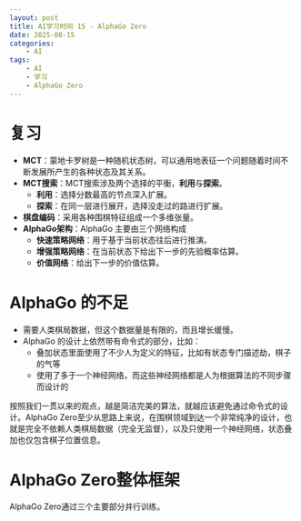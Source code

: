 ```yaml
---
layout: post
title: AI学习时间 15 - AlphaGo Zero
date: 2025-08-15
categories:
    - AI
tags:
    - AI
    - 学习
    - AlphaGo Zero
---
```


# 复习

- **MCT**：蒙地卡罗树是一种随机状态树，可以通用地表征一个问题随着时间不断发展所产生的各种状态及其关系。
- **MCT搜索**：MCT搜索涉及两个选择的平衡，**利用**与**探索**。
  - **利用**：选择分数最高的节点深入扩展。
  - **探索**：在同一层进行展开，选择没走过的路进行扩展。
- **棋盘编码**：采用各种围棋特征组成一个多维张量。
- **AlphaGo架构**：AlphaGo 主要由三个网络构成
  - **快速策略网络**：用于基于当前状态往后进行推演。
  - **增强策略网络**：在当前状态下给出下一步的先验概率估算。
  - **价值网络**：给出下一步的价值估算。

# AlphaGo 的不足

- 需要人类棋局数据，但这个数据量是有限的，而且增长缓慢。
- AlphaGo 的设计上依然带有命令式的部分，比如：
  - 叠加状态里面使用了不少人为定义的特征，比如有状态专门描述劫，棋子的气等
  - 使用了多于一个神经网络，而这些神经网络都是人为根据算法的不同步骤而设计的

按照我们一贯以来的观点，越是简洁完美的算法，就越应该避免通过命令式的设计。AlphaGo Zero至少从思路上来说，在围棋领域到达一个非常纯净的设计，也就是完全不依赖人类棋局数据（完全无监督），以及只使用一个神经网络，状态叠加也仅包含棋子位置信息。

# AlphaGo Zero整体框架

AlphaGo Zero通过三个主要部分并行训练。
